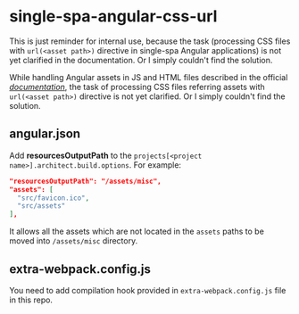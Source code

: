 # single-spa-angular-css-url

This is just reminder for internal use, because the task (processing CSS files
with `url(<asset path>)` directive in single-spa Angular applications) is not yet clarified
in the documentation. Or I simply couldn't find the solution.

While handling Angular assets in JS and HTML files described in the official
*[documentation]([URL]https://single-spa.js.org/docs/ecosystem-angular.html#angular-assets)*,
the task of processing CSS files referring assets with `url(<asset path>)`
directive is not yet clarified. Or I simply couldn't find the solution.

## angular.json

Add **resourcesOutputPath** to the
`projects[<project name>].architect.build.options`. For example:
```json
"resourcesOutputPath": "/assets/misc",
"assets": [
  "src/favicon.ico",
  "src/assets"
],
```
It allows all the assets which are not located in the `assets` paths to be
moved into `/assets/misc` directory.

## extra-webpack.config.js

You need to add compilation hook provided in `extra-webpack.config.js` file in
this repo.
